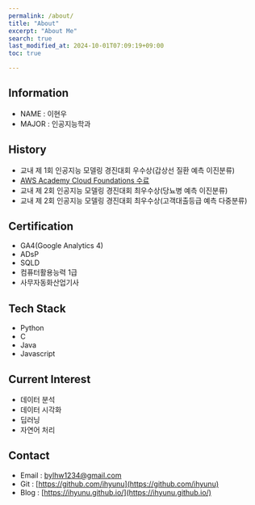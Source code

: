 ```yaml
---
permalink: /about/
title: "About"
excerpt: "About Me"
search: true
last_modified_at: 2024-10-01T07:09:19+09:00
toc: true

--- 
```


## Information
* NAME : 이현우
* MAJOR : 인공지능학과

## History
* 교내 제 1회 인공지능 모델링 경진대회 우수상(갑상선 질환 예측 이진분류)
* [AWS Academy Cloud Foundations 수료](https://www.credly.com/badges/1f43e2d3-e5fd-4453-83fe-642a1283fbd9)
* 교내 제 2회 인공지능 모델링 경진대회 최우수상(당뇨병 예측 이진분류)
* 교내 제 2회 인공지능 모델링 경진대회 최우수상(고객대출등급 예측 다중분류)

## Certification
* GA4(Google Analytics 4)
* ADsP
* SQLD
* 컴퓨터활용능력 1급
* 사무자동화산업기사

## Tech Stack
* Python
* C
* Java
* Javascript

## Current Interest
 * 데이터 분석
 * 데이터 시각화 
 * 딥러닝
 * 자연어 처리
 
## Contact
 * Email : bylhw1234@gmail.com
 * Git : [https://github.com/ihyunu](https://github.com/ihyunu)
 * Blog : [https://ihyunu.github.io/](https://ihyunu.github.io/)

